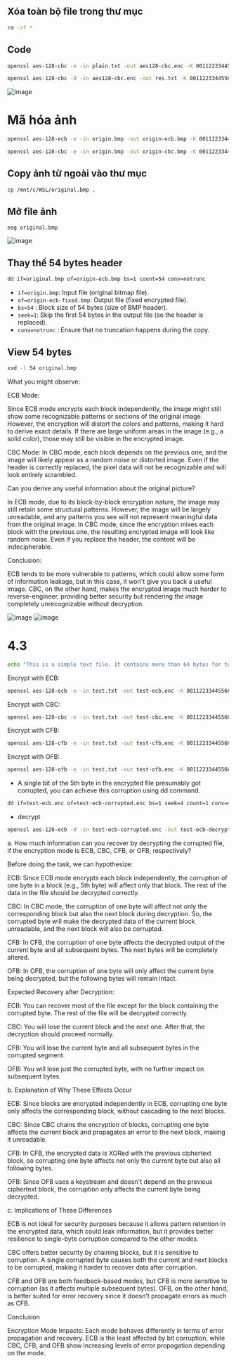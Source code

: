 
## Xóa toàn bộ file trong thư mục

```bash
rm -rf *
```


## Code

```bash
openssl aes-128-cbc -e -in plain.txt -out aes128-cbc.enc -K 00112233445566778899aabbccddeeff -i v 010203040506070809aabbccddeeff00
```

```bash
openssl aes-128-cbc -d -in aes128-cbc.enc -out res.txt -K 00112233445566778899aabbccddeeff -iv 010203040506070809aabbccddeeff00
```

![image](https://github.com/user-attachments/assets/3b0b29f4-499b-4849-83d2-4547a41e5c00)



# Mã hóa ảnh

```bash
openssl aes-128-ecb -e -in origin.bmp -out origin-ecb.bmp -K 00112233445566778899aabbccddeeff
```
```bash
openssl aes-128-cbc -e -in origin.bmp -out origin-cbc.bmp -K 00112233445566778899aabbccddeeff -iv 010203040506070809aabbccddeeff00
```
## Copy ảnh từ ngoài vào thư mục

```bash
cp /mnt/c/WSL/original.bmp .
```

## Mở file ảnh

```
eog original.bmp
```
![image](https://github.com/user-attachments/assets/c0df85e7-48fc-41ae-88c4-dbd77630c8fe)



## Thay thế 54 bytes header

```bash
dd if=original.bmp of=origin-ecb.bmp bs=1 count=54 conv=notrunc
```

- `if=origin.bmp`: Input file (original bitmap file).
- `of=origin-ecb-fixed.bmp`: Output file (fixed encrypted file).
- `bs=54` : Block size of 54 bytes (size of BMP header).
- `seek=1`: Skip the first 54 bytes in the output file (so the header is replaced).
- `conv=notrunc` : Ensure that no truncation happens during the copy.


## View 54 bytes 

```bash
xxd -l 54 original.bmp
```

What you might observe:

ECB Mode:

Since ECB mode encrypts each block independently, the image might still show some recognizable patterns or sections of the original image. However, the encryption will distort the colors and patterns, making it hard to derive exact details. If there are large uniform areas in the image (e.g., a solid color), those may still be visible in the encrypted image.

CBC Mode:
In CBC mode, each block depends on the previous one, and the image will likely appear as a random noise or distorted image. Even if the header is correctly replaced, the pixel data will not be recognizable and will look entirely scrambled.

Can you derive any useful information about the original picture?

In ECB mode, due to its block-by-block encryption nature, the image may still retain some structural patterns. However, the image will be largely unreadable, and any patterns you see will not represent meaningful data from the original image.
In CBC mode, since the encryption mixes each block with the previous one, the resulting encrypted image will look like random noise. Even if you replace the header, the content will be indecipherable.

Conclusion:

ECB tends to be more vulnerable to patterns, which could allow some form of information leakage, but in this case, it won't give you back a useful image.
CBC, on the other hand, makes the encrypted image much harder to reverse-engineer, providing better security but rendering the image completely unrecognizable without decryption.


![image](https://github.com/user-attachments/assets/6d2f1990-fe56-43a4-832d-c2c5771c4208)  ![image](https://github.com/user-attachments/assets/7f2776fd-4976-4a80-8d5a-7e39b18d6937)

# 4.3 

```bash
echo "This is a simple text file. It contains more than 64 bytes for testing encryption." > test.txt
```

Encrypt with ECB:

```bash
openssl aes-128-ecb -e -in test.txt -out test-ecb.enc -K 00112233445566778899aabbccddeeff
```

Encrypt with CBC:

```bash
openssl aes-128-cbc -e -in test.txt -out test-cbc.enc -K 00112233445566778899aabbccddeeff -iv 010203040506070809aabbccddeeff00
```

Encrypt with CFB:


```bash
openssl aes-128-cfb -e -in test.txt -out test-cfb.enc -K 00112233445566778899aabbccddeeff -iv 010203040506070809aabbccddeeff00
```

Encrypt with OFB:
```bash
openssl aes-128-ofb -e -in test.txt -out test-ofb.enc -K 00112233445566778899aabbccddeeff -iv 010203040506070809aabbccddeeff00
```

- A single bit of the 5th byte in the encrypted file presumably got corrupted, you can achieve
this corruption using dd command.

```bash
dd if=test-ecb.enc of=test-ecb-corrupted.enc bs=1 seek=4 count=1 conv=notrunc iflag=fullblock
```

- decrypt

```bash
openssl aes-128-ecb -d -in test-ecb-corrupted.enc -out test-ecb-decrypted.txt -K 00112233445566778899aabbccddeeff
```

a. How much information can you recover by decrypting the corrupted file, if the encryption mode is ECB, CBC, CFB, or OFB, respectively?

Before doing the task, we can hypothesize:

ECB: Since ECB mode encrypts each block independently, the corruption of one byte in a block (e.g., 5th byte) will affect only that block. The rest of the data in the file should be decrypted correctly.

CBC: In CBC mode, the corruption of one byte will affect not only the corresponding block but also the next block during decryption. So, the corrupted byte will make the decrypted data of the current block unreadable, and the next block will also be corrupted.

CFB: In CFB, the corruption of one byte affects the decrypted output of the current byte and all subsequent bytes. The next bytes will be completely altered.

OFB: In OFB, the corruption of one byte will only affect the current byte being decrypted, but the following bytes will remain intact.

Expected Recovery after Decryption:

ECB: You can recover most of the file except for the block containing the corrupted byte. The rest of the file will be decrypted correctly.

CBC: You will lose the current block and the next one. After that, the decryption should proceed normally.

CFB: You will lose the current byte and all subsequent bytes in the corrupted segment.

OFB: You will lose just the corrupted byte, with no further impact on subsequent bytes.

b. Explanation of Why These Effects Occur

ECB: Since blocks are encrypted independently in ECB, corrupting one byte only affects the corresponding block, without cascading to the next blocks.


CBC: Since CBC chains the encryption of blocks, corrupting one byte affects the current block and propagates an error to the next block, making it unreadable.

CFB: In CFB, the encrypted data is XORed with the previous ciphertext block, so corrupting one byte affects not only the current byte but also all following bytes.

OFB: Since OFB uses a keystream and doesn't depend on the previous ciphertext block, the corruption only affects the current byte being decrypted.

c. Implications of These Differences

ECB is not ideal for security purposes because it allows pattern retention in the encrypted data, which could leak information, but it provides better resilience to single-byte corruption compared to the other modes.

CBC offers better security by chaining blocks, but it is sensitive to corruption. A single corrupted byte causes both the current and next blocks to be corrupted, making it harder to recover data after corruption.

CFB and OFB are both feedback-based modes, but CFB is more sensitive to corruption (as it affects multiple subsequent bytes). OFB, on the other hand, is better suited for error recovery since it doesn't propagate errors as much as CFB.

Conclusion

Encryption Mode Impacts: Each mode behaves differently in terms of error propagation and recovery. ECB is the least affected by bit corruption, while CBC, CFB, and OFB show increasing levels of error propagation depending on the mode.









